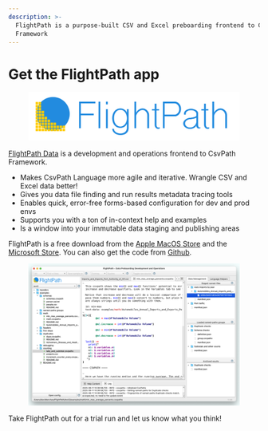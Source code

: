 ```yaml
---
description: >-
  FlightPath is a purpose-built CSV and Excel preboarding frontend to CsvPath
  Framework
---
```


# Get the FlightPath app

<figure><img src="../.gitbook/assets/flightpath-logo-1.png" alt="" width="563"><figcaption></figcaption></figure>

[FlightPath Data](https://www.flightpathdata.com/) is a development and operations frontend to CsvPath Framework.&#x20;

* Makes CsvPath Language more agile and iterative. Wrangle CSV and Excel data better!
* Gives you data file finding and run results metadata tracing tools
* Enables quick, error-free forms-based configuration for dev and prod envs
* Supports you with a ton of in-context help and examples
* Is a window into your immutable data staging and publishing areas

FlightPath is a free download from the [Apple MacOS Store](https://apps.apple.com/us/app/flightpath-data/id6745823097) and the [Microsoft Store](https://apps.microsoft.com/detail/9p9pbpkz4jdf?hl=en-US\&gl=US). You can also get the code from [Github](https://github.com/dk107dk/flightpath/tree/main).

<figure><img src="../.gitbook/assets/whole_screen.png" alt=""><figcaption></figcaption></figure>

Take FlightPath out for a trial run and let us know what you think!&#x20;

